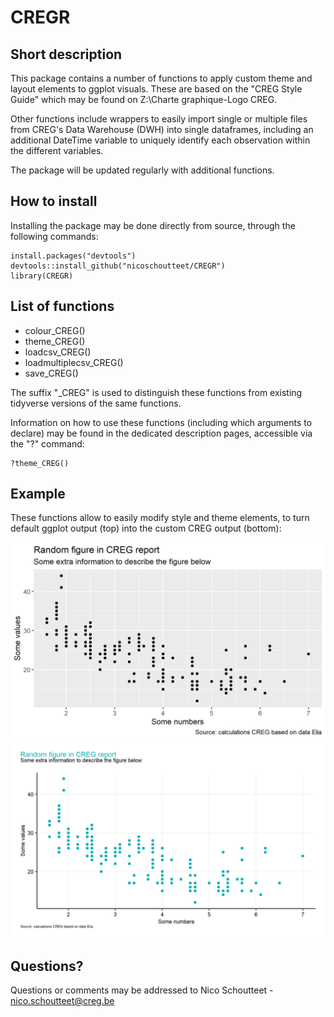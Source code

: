 # CREGR
## Short description

This package contains a number of functions to apply custom theme and layout elements to ggplot visuals. These are based on the "CREG Style Guide" which may be found on Z:\Charte graphique-Logo CREG.

Other functions include wrappers to easily import single or multiple files from CREG's Data Warehouse (DWH) into single dataframes, including an additional DateTime variable to uniquely identify each observation within the different variables.

The package will be updated regularly with additional functions.

## How to install

Installing the package may be done directly from source, through the following commands:

```{r}
install.packages("devtools")
devtools::install_github("nicoschoutteet/CREGR")
library(CREGR)
```

## List of functions
* colour_CREG()
* theme_CREG()
* loadcsv_CREG()
* loadmultiplecsv_CREG()
* save_CREG()

The suffix "_CREG" is used to distinguish these functions from existing tidyverse versions of the same functions.

Information on how to use these functions (including which arguments to declare) may be found in the dedicated description pages, accessible via the "?" command:

```{r}
?theme_CREG()
```

## Example
These functions allow to easily modify style and theme elements, to turn default ggplot output (top) into the custom CREG output (bottom):

![](pictures/before.png)
![](pictures/after.png)


## Questions?
Questions or comments may be addressed to Nico Schoutteet - nico.schoutteet@creg.be
